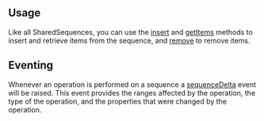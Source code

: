 ## Usage

Like all SharedSequences, you can use the [insert](../api/fluid-sequence.sharedsequence.insert.md) and
[getItems](../api/fluid-sequence.sharedsequence.getitems.md) methods to insert and retrieve items from the sequence,
and [remove](../api/fluid-sequence.sharedsequence.remove.md) to remove items.

## Eventing

Whenever an operation is performed on a sequence a [sequenceDelta](../api/fluid-sequence.sequencedeltaevent.md) event
will be raised. This event provides the ranges affected by the operation, the type of the operation, and the properties
that were changed by the operation.
